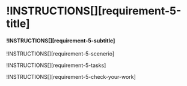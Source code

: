 # !INSTRUCTIONS[][requirement-5-title]

#### !INSTRUCTIONS[][requirement-5-subtitle]

!INSTRUCTIONS[][requirement-5-scenerio]

!INSTRUCTIONS[][requirement-5-tasks]

!INSTRUCTIONS[][requirement-5-check-your-work]